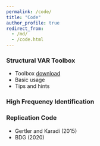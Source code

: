 ```yaml
---
permalink: /code/
title: "Code"
author_profile: true
redirect_from: 
  - /md/
  - /code.html
---
```


### Structural VAR Toolbox
* Toolbox [download](https://github.com/liyu0510/Tool_VARToolBoxPublic)
* Basic usage
* Tips and hints

### High Frequency Identification

### Replication Code 
* Gertler and Karadi (2015)
* BDG (2020)


